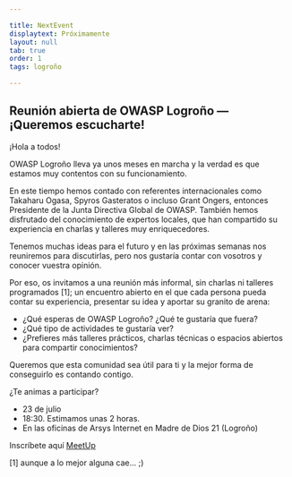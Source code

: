 ```yaml
---

title: NextEvent
displaytext: Próximamente
layout: null
tab: true
order: 1
tags: logroño

---
```


## Reunión abierta de OWASP Logroño — ¡Queremos escucharte!

¡Hola a todos!

OWASP Logroño lleva ya unos meses en marcha y la verdad es que estamos muy contentos con su funcionamiento.

En este tiempo hemos contado con referentes internacionales como Takaharu Ogasa, Spyros Gasteratos o incluso Grant Ongers, entonces Presidente de la Junta Directiva Global de OWASP. También hemos disfrutado del conocimiento de expertos locales, que han compartido su experiencia en charlas y talleres muy enriquecedores.

Tenemos muchas ideas para el futuro y en las próximas semanas nos reuniremos para discutirlas, pero nos gustaría contar con vosotros y conocer vuestra opinión.

Por eso, os invitamos a una reunión más informal, sin charlas ni talleres programados [1]; un encuentro abierto en el que cada persona pueda contar su experiencia, presentar su idea y aportar su granito de arena:

- ¿Qué esperas de OWASP Logroño? ¿Qué te gustaría que fuera?
- ¿Qué tipo de actividades te gustaría ver?
- ¿Prefieres más talleres prácticos, charlas técnicas o espacios abiertos para compartir conocimientos?

Queremos que esta comunidad sea útil para ti y la mejor forma de conseguirlo es contando contigo.

¿Te animas a participar?

- 23 de julio
- 18:30. Estimamos unas 2 horas.
- En las oficinas de Arsys Internet en Madre de Dios 21 (Logroño) 

Inscríbete aquí [MeetUp](https://www.meetup.com/es-ES/owasp-logrono-chapter/events/308839684/)

[1] aunque a lo mejor alguna cae... ;) 
